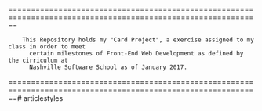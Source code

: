 ==============================================================================================================
			
		This Repository holds my "Card Project", a exercise assigned to my class in order to meet
		  certain milestones of Front-End Web Development as defined by the cirriculum at 
		  Nashville Software School as of January 2017.



==============================================================================================================# articlestyles
